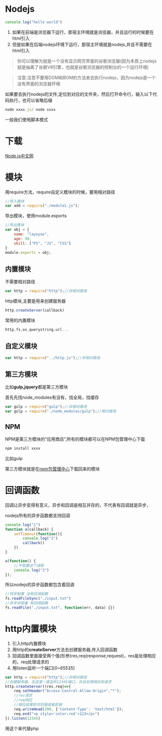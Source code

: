 # Nodejs

```js
console.log("hello world")
```
1. 如果在前端是浏览器下运行，那宿主环境就是浏览器，并且运行的时候要在html引入
2. 但是如果在后端nodejs环境下运行，那宿主环境就是nodejs,并且不需要在html引入

> 你可以理解为就是一个没有显示网页界面的谷歌浏览器(因为本质上nodejs就是抽离了谷歌V8引擎，也就是谷歌浏览器的控制台的一个运行环境)


> 注意:注意不要用DOM和BOM的方法来去执行nodejs，因为nodejs是一个没有界面的浏览器环境

如果要去执行nodejs的文件,定位到对应的文件夹，然后打开命令行，输入以下代码执行，也可以省略后缀
```js
node xxxx.js/ node xxxx
```
一般我们使用脚本模式

# 下载
[Node.js中文网](http://nodejs.cn/)

# 模块

用require方法，require自定义模块的时候，要用相对路径
```js
//导入模块
var add = require("./module1.js");
```

导出模块，使用module.exports
```js
//导出模块
var obj = {
	name: "layoyao",
	age: 99,
	skill: ["PS", "JS", "CSS"]
}
module.exports = obj;
```

## 内置模块

不需要相对路径
```js
var http = require("http");//非相对路径
```

http模块,主要是用来创建服务器
```js
http.createServer(callback)
```

常用的内置模块
```js
http,fs,os,querystring,url...
```

## 自定义模块

```js
var http = require("../http.js");//非相对路径
```

## 第三方模块

比如**gulp,jquery**都是第三方模块

首先先找node_modules有没有，找全局，找缓存
```js
var gulp = require("gulp");//非相对路径
var gulp = require("./node_modules/gulp");//相对路径
```

## NPM

NPM是第三方模块的“应用商店”,所有的模块都可以在NPM包管理中心下载
```js
npm install xxxx
```

比如gulp

第三方模块就是在[npm包管理中心](https://www.npmjs.com)下载回来的模块

# 回调函数

回调让异步变得有意义，异步和回调是相互并存的，不代表有回调就是异步，

nodejs所有的异步函数都支持回调
```js
console.log("1")
function a(callback) {
	setTimeout(function(){
		console.log("2")
		callback()
	})
}

a(function() {
	//不阻塞这个线程
	console.log("3")
});
```
所以nodejs的异步函数都包含着回调
```js
//同步阻塞 没有回调函数
fs.readFileSync("./input.txt")
//异步非阻塞 有回调函数
fs.readFile("./input.txt", function(err, data) {})
```

# http内置模块

1. 引入http内置模块
2. 用http的**createServer**方法去创建服务器,传入回调函数
3. 回调函数里面接受两个值(形参)res,req(response,request)，res是处理相应的，req处理请求的
4. 用listen监听一个端口[0~65535]
```js
var http = require("http");//非相对路径
//创建服务器，在这里一直监听12345端口，并且处理相应和请求
http.createServer((res,req)=>{
	req.setHeader("Access-Control-Allow-Origin","*");
	//res请求
	//req响应
	//相应结果到浏览器或者前端
	req.writeHead(200, {'Content-Type': 'text/html'});
	req.end("<p style='color:red'>123</p>")
}).listen(12345)
```
用这个来代替php

